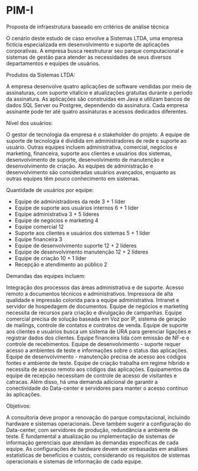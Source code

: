 # PIM-I
Proposta de infraestrutura baseado em critérios de análise técnica

O cenário deste estudo de caso envolve a Sistemas LTDA, uma empresa fictícia especializada em desenvolvimento e suporte de aplicações corporativas. A empresa busca reestruturar seu parque computacional e sistemas de gestão para atender às necessidades de seus diversos departamentos e equipes de usuários.

Produtos da Sistemas LTDA:

A empresa desenvolve quatro aplicações de software vendidas por meio de assinaturas, com suporte vitalício e atualizações gratuitas durante o período da assinatura.
As aplicações são construídas em Java e utilizam bancos de dados SQL Server ou Postgree, dependendo da assinatura.
Cada empresa assinante pode ter até quatro assinaturas e acessos dedicados diferentes.

Nível dos usuários:

O gestor de tecnologia da empresa é o stakeholder do projeto.
A equipe de suporte de tecnologia é dividida em administradores de rede e suporte ao usuário.
Outras equipes incluem administrativa, comercial, negócios e marketing, financeira, suporte aos clientes e usuários dos sistemas, desenvolvimento de suporte, desenvolvimento de manutenção e desenvolvimento de criação.
As equipes de administração e desenvolvimento são consideradas usuários avançados, enquanto as outras equipes têm pouco conhecimento em sistemas.


Quantidade de usuários por equipe:
- Equipe de administradores da rede 3 + 1 líder
- Equipe de suporte aos usuários internos 6 + 1 líder
- Equipe administrativa 3 + 5 líderes
- Equipe de negócios e marketing 4
- Equipe comercial 12
- Suporte aos clientes e usuários dos sistemas 5 + 1 líder
- Equipe financeira 3
- Equipe de desenvolvimento suporte 12 + 2 líderes
- Equipe de desenvolvimento manutenção 12 + 2 líderes
- Equipe de criação 10 + 1 líder
- Recepção e atendimento ao público 2

Demandas das equipes incluem:

Integração dos processos das áreas administrativa e de suporte.
Acesso remoto a documentos técnicos e administrativos.
Impressora de alta qualidade e impressão colorida para a equipe administrativa.
Intranet e servidor de hospedagem de documentos.
Equipe de negócios e marketing necessita de recursos para criação e divulgação de campanhas.
Equipe comercial precisa de solução baseada em Voz por IP, sistema de geração de mailings, controle de contatos e contratos de venda.
Equipe de suporte aos clientes e usuários busca um sistema de URA para gerenciar ligações e registrar dados dos clientes.
Equipe financeira lida com emissão de NF-e e controle de recebimentos.
Equipe de desenvolvimento - suporte requer acesso a ambientes de teste e informações sobre o status das aplicações.
Equipe de desenvolvimento - manutenção precisa de acesso aos códigos fontes e ambiente de teste.
Equipe de criação trabalha em regime híbrido e necessita de acesso remoto aos códigos das aplicações.
Equipamentos da equipe de recepção necessitam de controle de acesso de visitantes e catracas.
Além disso, há uma demanda adicional de garantir a conectividade do Data-center e servidores para manter o acesso contínuo às aplicações.

Objetivos:

A consultoria deve propor a renovação do parque computacional, incluindo hardware e sistemas operacionais.
Deve também sugerir a configuração do Data-center, com servidores de produção, redundância e ambiente de teste.
É fundamental a atualização ou implementação de sistemas de informação gerenciais que atendam às demandas específicas de cada equipe.
As configurações de hardware devem ser embasadas em análises estatísticas de benefícios e custos, considerando os requisitos de sistemas operacionais e sistemas de informação de cada equipe.
